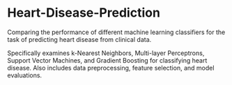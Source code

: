 # Heart-Disease-Prediction
Comparing the performance of different machine learning classifiers for the task of predicting heart disease from clinical data.

Specifically examines k-Nearest Neighbors, Multi-layer Perceptrons, Support Vector Machines, and Gradient Boosting for classifying heart disease. Also includes data preprocessing, feature selection, and model evaluations.
